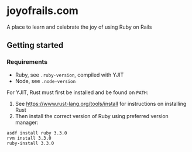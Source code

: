 # joyofrails.com

A place to learn and celebrate the joy of using Ruby on Rails

## Getting started

### Requirements

- Ruby, see `.ruby-version`, compiled with YJIT
- Node, see `.node-version`

For YJIT, Rust must first be installed and be found on `PATH`:

1. See https://www.rust-lang.org/tools/install for instructions on installing Rust
2. Then install the correct version of Ruby using preferred version manager:

```
asdf install ruby 3.3.0
rvm install 3.3.0
ruby-install 3.3.0
```
